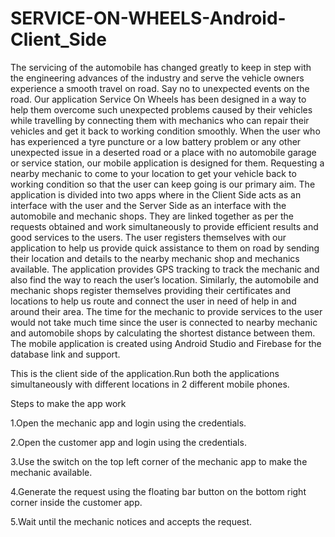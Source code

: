# SERVICE-ON-WHEELS-Android-Client_Side
The servicing of the automobile has changed greatly to keep in step with the engineering advances of the industry and serve the vehicle owners experience a smooth travel on road.
Say no to unexpected events on the road. Our application Service On Wheels  has been designed in a way to help them overcome  such unexpected problems caused by their vehicles while travelling by connecting them with mechanics who can repair their vehicles and get it back to working condition smoothly. 
When the user who has experienced a tyre puncture or a low battery problem or any other unexpected issue in a deserted road or a place with no automobile garage or service station, our mobile application is designed for them. 
Requesting a nearby mechanic to come to your location to get your vehicle back to working condition so that the user can keep going is our primary aim.
The application is divided into two apps where in the Client Side acts as an interface with the user and the Server Side  as an interface with the automobile and mechanic shops. They are linked together as per the requests obtained and work simultaneously to provide efficient results and good services to the users.
The user registers themselves with our application to help us provide quick assistance to them on road by sending their location and details to the nearby mechanic shop and mechanics available. The application provides GPS tracking to track the mechanic and also find the way to reach the user’s location. Similarly, the automobile and mechanic shops register themselves providing their certificates and locations to help us route and connect the user in need of help in and around their area. The time for the mechanic to provide services to the user would not take much time since the user is connected to nearby mechanic and automobile shops by calculating the shortest distance between them.
The mobile application is created using Android Studio and Firebase for the database link and support.

   
This is the client side of the application.Run both the applications simultaneously with different locations in 2 different mobile phones.

Steps to make the app work

1.Open the mechanic app and login using the credentials.

2.Open the customer app and login using the credentials.

3.Use the switch on the top left corner of the mechanic app to make the mechanic available.

4.Generate the request using the floating bar button on the bottom right corner inside the customer app.

5.Wait until the mechanic notices and accepts the request.

